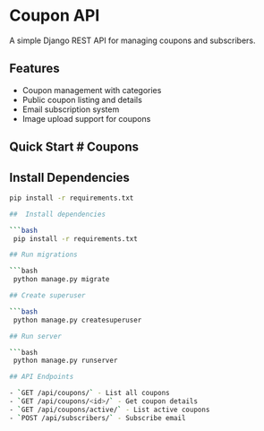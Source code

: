 # Coupon API

A simple Django REST API for managing coupons and subscribers.

## Features

- Coupon management with categories
- Public coupon listing and details
- Email subscription system
- Image upload support for coupons

## Quick Start # Coupons

## Install Dependencies

```bash
pip install -r requirements.txt

##  Install dependencies

```bash
 pip install -r requirements.txt

## Run migrations

```bash
 python manage.py migrate

## Create superuser

```bash
 python manage.py createsuperuser

## Run server

```bash
 python manage.py runserver

## API Endpoints

- `GET /api/coupons/` - List all coupons
- `GET /api/coupons/<id>/` - Get coupon details
- `GET /api/coupons/active/` - List active coupons
- `POST /api/subscribers/` - Subscribe email